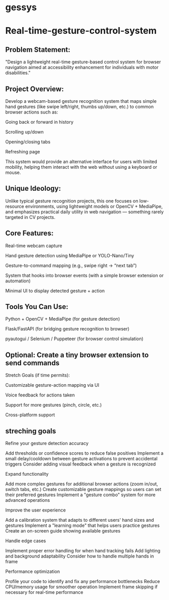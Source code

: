 # gessys

# Real-time-gesture-control-system


## Problem Statement:

"Design a lightweight real-time gesture-based control system for browser navigation aimed at accessibility enhancement for individuals with motor disabilities."

## Project Overview:
Develop a webcam-based gesture recognition system that maps simple hand gestures (like swipe left/right, thumbs up/down, etc.) to common browser actions such as:

Going back or forward in history

Scrolling up/down

Opening/closing tabs

Refreshing page

This system would provide an alternative interface for users with limited mobility, helping them interact with the web without using a keyboard or mouse.

## Unique Ideology:

Unlike typical gesture recognition projects, this one focuses on low-resource environments, using lightweight models or OpenCV + MediaPipe, and emphasizes practical daily utility in web navigation — something rarely targeted in CV projects.

## Core Features:

Real-time webcam capture

Hand gesture detection using MediaPipe or YOLO-Nano/Tiny

Gesture-to-command mapping (e.g., swipe right → “next tab”)

System that hooks into browser events (with a simple browser extension or automation)

Minimal UI to display detected gesture + action

## Tools You Can Use:

Python + OpenCV + MediaPipe (for gesture detection)

Flask/FastAPI (for bridging gesture recognition to browser)

pyautogui / Selenium / Puppeteer (for browser control simulation)

## Optional: Create a tiny browser extension to send commands

Stretch Goals (if time permits):

Customizable gesture-action mapping via UI

Voice feedback for actions taken

Support for more gestures (pinch, circle, etc.)

Cross-platform support


## streching goals

Refine your gesture detection accuracy

Add thresholds or confidence scores to reduce false positives
Implement a small delay/cooldown between gesture activations to prevent accidental triggers
Consider adding visual feedback when a gesture is recognized


Expand functionality

Add more complex gestures for additional browser actions (zoom in/out, switch tabs, etc.)
Create customizable gesture mappings so users can set their preferred gestures
Implement a "gesture combo" system for more advanced operations


Improve the user experience

Add a calibration system that adapts to different users' hand sizes and gestures
Implement a "learning mode" that helps users practice gestures
Create an on-screen guide showing available gestures


Handle edge cases

Implement proper error handling for when hand tracking fails
Add lighting and background adaptability
Consider how to handle multiple hands in frame


Performance optimization

Profile your code to identify and fix any performance bottlenecks
Reduce CPU/memory usage for smoother operation
Implement frame skipping if necessary for real-time performance

